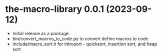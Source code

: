 the-macro-library 0.0.1 (2023-09-12)
======================================
* Initial release as a package.
* bin/convert_macros_to_code.py to convert define macros to code
* include/macro_sort.h for introsort - quicksort, insertion sort, and heap sort
